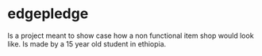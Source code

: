 # edgepledge
Is a project meant to show case how a non functional item shop would look like.
Is made by a 15 year old student in ethiopia.
